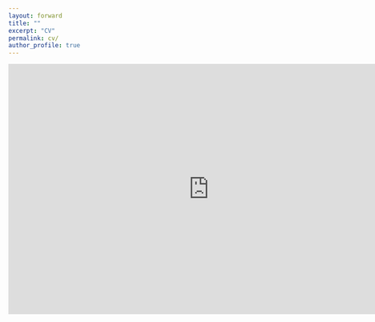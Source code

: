 ```yaml
---
layout: forward
title: ""
excerpt: "CV"
permalink: cv/
author_profile: true
---
```

<center>
<embed src=
"https://drive.google.com/file/d/1CGacPGnN3TDL2rGkI8_0T3QNog1gqYuY/view" 
               width="800"
               height="500">
</center>
